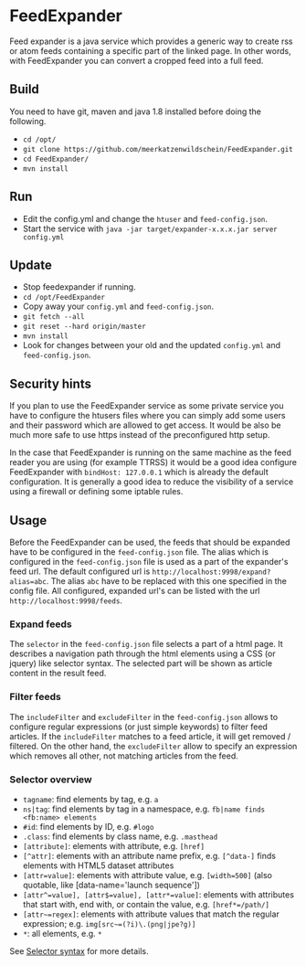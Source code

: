 # FeedExpander
Feed expander is a java service which provides a generic way to create rss or atom feeds containing a specific part of the linked page. In other words, with FeedExpander you can convert a cropped feed into a full feed.  

## Build
You need to have git, maven and java 1.8 installed before doing the following.
  * `cd /opt/`
  * `git clone https://github.com/meerkatzenwildschein/FeedExpander.git` 
  * `cd FeedExpander/` 
  * `mvn install` 

## Run
 * Edit the config.yml and change the `htuser` and `feed-config.json`. 
 * Start the service with `java -jar target/expander-x.x.x.jar server config.yml`
 
## Update
  * Stop feedexpander if running.
  * `cd /opt/FeedExpander`
  * Copy away your `config.yml` and `feed-config.json`.
  * `git fetch --all`
  * `git reset --hard origin/master`
  * `mvn install`
  * Look for changes between your old and the updated `config.yml` and `feed-config.json`.

## Security hints
  If you plan to use the FeedExpander service as some private service you have to configure the htusers files where you can simply add some users and their password which are allowed to get access. It would be also be much more safe to use https instead of the preconfigured http setup.
  
  In the case that FeedExpander is running on the same machine as the feed reader you are using (for example TTRSS) it would be a good idea configure FeedExpander with `bindHost: 127.0.0.1` which is already the default configuration. 
It is generally a good idea to reduce the visibility of a service using a firewall or defining some iptable rules.  
  
## Usage
  Before the FeedExpander can be used, the feeds that should be expanded have to be configured in the `feed-config.json` file. The alias which is configured in the `feed-config.json` file is used as a part of the expander's feed url. The default configured url is `http://localhost:9998/expand?alias=abc`. The alias `abc` have to be replaced with this one specified in the config file. All configured, expanded url's can be listed with the url `http://localhost:9998/feeds`.
  
### Expand feeds 
  The `selector` in the `feed-config.json` file selects a part of a html page. It describes a navigation path through the html elements using a CSS (or jquery) like selector syntax. The selected part will be shown as article content in the result feed.
  
### Filter feeds
  The `includeFilter` and `excludeFilter` in the `feed-config.json` allows to configure regular expressions (or just simple keywords) to filter feed articles. If the `includeFilter` matches to a feed article, it will get removed / filtered. On the other hand, the `excludeFilter` allow to specify an expression which removes all other, not matching articles from the feed.
  
### Selector overview
  - `tagname`: find elements by tag, e.g. `a`
  - `ns|tag`: find elements by tag in a namespace, e.g. `fb|name finds <fb:name> elements`
  - `#id`: find elements by ID, e.g. `#logo`
  - `.class`: find elements by class name, e.g. `.masthead`
  - `[attribute]`: elements with attribute, e.g. `[href]`
  - `[^attr]`: elements with an attribute name prefix, e.g. `[^data-]` finds elements with HTML5 dataset attributes
  - `[attr=value]`: elements with attribute value, e.g. `[width=500]` (also quotable, like [data-name='launch sequence'])
  - `[attr^=value], [attr$=value], [attr*=value]`: elements with attributes that start with, end with, or contain the value, e.g. `[href*=/path/]`
  - `[attr~=regex]`: elements with attribute values that match the regular expression; e.g. `img[src~=(?i)\.(png|jpe?g)]`
  - `*`: all elements, e.g. `*`
  
  See [Selector syntax](https://jsoup.org/apidocs/org/jsoup/select/Selector.html) for more details.
